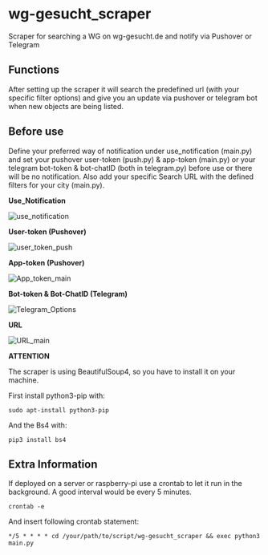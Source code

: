 # wg-gesucht_scraper
Scraper for searching a WG on wg-gesucht.de and notify via Pushover or Telegram

## Functions ##
After setting up the scraper it will search the predefined url (with your specific filter options) and give you an update via pushover or telegram bot when new objects are being listed.

## Before use ##
Define your preferred way of notification under use_notification (main.py) and set your pushover user-token (push.py) & app-token (main.py) or your telegram bot-token & bot-chatID (both in telegram.py) before use or there will be no notification. Also add your specific Search URL with the defined filters for your city (main.py).

**Use_Notification**

![use_notification](https://user-images.githubusercontent.com/55713049/71762286-ce262080-2ecd-11ea-867e-0047c6b29cde.png)


**User-token (Pushover)**

![user_token_push](https://user-images.githubusercontent.com/55713049/71610831-b3357280-2b94-11ea-81d5-cef353d210fb.png)


**App-token (Pushover)**

![App_token_main](https://user-images.githubusercontent.com/55713049/71610794-50dc7200-2b94-11ea-92a1-7bd51e82f726.png)


**Bot-token & Bot-ChatID (Telegram)**

![Telegram_Options](https://user-images.githubusercontent.com/55713049/71761561-0d537200-2ecc-11ea-8502-1a41873ce030.png)


**URL**

![URL_main](https://user-images.githubusercontent.com/55713049/71610846-d829e580-2b94-11ea-9f29-a73e8e1a1909.png)


**ATTENTION** 

The scraper is using BeautifulSoup4, so you have to install it on your machine.

First install python3-pip with:

```
sudo apt-install python3-pip
```

And the Bs4 with:
```
pip3 install bs4
```

## Extra Information ##
If deployed on a server or raspberry-pi use a crontab to let it run in the background.
A good interval would be every 5 minutes.

```
crontab -e
```
And insert following crontab statement:
```
*/5 * * * * cd /your/path/to/script/wg-gesucht_scraper && exec python3 main.py
```
